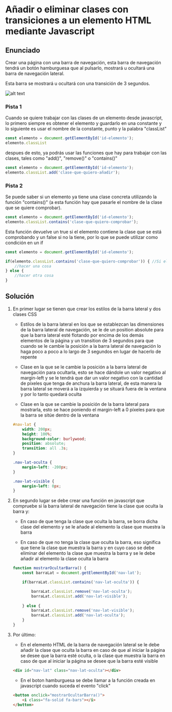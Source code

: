# Añadir o eliminar clases con transiciones a un elemento HTML mediante Javascript

## Enunciado

Crear una página con una barra de navegación, esta barra de navegación tendrá un botón hamburguesa que al pulsarlo, mostrará u ocultará una barra de navegación lateral. 

Esta barra se mostrará u ocultará con una transición de 3 segundos.

![alt text](objetivo.gif "Objetivo a conseguir con el ejercicio")

### Pista 1

Cuando se quiere trabajar con las clases de un elemento desde javascript, lo primero siempre es obtener el elemento y guardarlo en una constante y lo siguiente es usar el nombre de la constante, punto y la palabra "classList"

```javascript
const elemento = document.getElementById('id-elemento');
elemento.classList
```

despues de esto, ya podrás usar las funciones que hay para trabajar con las clases, tales como "add()", "remove()" o "contains()"

```javascript
const elemento = document.getElementById('id-elemento');
elemento.classList.add('clase-que-quiero-añadir');
```

### Pista 2

Se puede saber si un elemento ya tiene una clase concreta utilizando la función "contains()" (a esta función hay que pasarle el nombre de la clase que se quiere comprobar).

```javascript
const elemento = document.getElementById('id-elemento');
elemento.classList.contains('clase-que-quiero-comprobar');
```

Esta función devuelve un true si el elemento contiene la clase que se está comprobando y un false si no la tiene, por lo que se puede utilizar como condición en un if

```javascript
const elemento = document.getElementById('id-elemento');

if(elemento.classList.contains('clase-que-quiero-comprobar')) { //Si el elemento tiene la clase que quiero comprobar si tiene
    //hacer una cosa
} else {
    //hacer otra cosa
}
```

## Solución

1. En primer lugar se tienen que crear los estilos de la barra lateral y dos clases CSS

    * Estilos de la barra lateral en los que se establezcan las dimensiones de la barra lateral de navegación, se le de un position absolute para que la barra lateral esté flotando por encima de los demás elementos de la página y un transition de 3 segundos para que cuando se le cambie la posición a la barra lateral de navegación lo haga poco a poco a lo largo de 3 segundos en lugar de hacerlo de repente

    * Clase en la que se le cambie la posición a la barra lateral de navegación para ocultarla, esto se hace dándole un valor negativo al margin-left y se le tendrá que dar un valor negativo con la cantidad de píxeles que tenga de anchura la barra lateral, de esta manera la barra lateral se moverá a la izquierda y se situará fuera de la ventana y por lo tanto quedará oculta

    * Clase en la que se cambie la posición de la barra lateral para mostrarla, esto se hace poniendo el margin-left a 0 píxeles para que la barra se sitúe dentro de la ventana 



    ```css
    #nav-lat {
        width: 200px;
        height: 100%;
        background-color: burlywood;
        position: absolute;
        transition: all .3s;
    }

    .nav-lat-oculta {
        margin-left: -200px;
    }

    .nav-lat-visible {
        margin-left: 0px;
    }
    ```

2. En segundo lugar se debe crear una función en javascript que compruebe si la barra lateral de navegación tiene la clase que oculta la barra y:

    * En caso de que tenga la clase que oculta la barra, se borra dicha clase del elemento y se le añade al elemento la clase que muestra la barra

    * En caso de que no tenga la clase que oculta la barra, eso significa que tiene la clase que muestra la barra y en cuyo caso se debe eliminar del elemento la clase que muestra la barra y se le debe añadir al elemento la clase oculta la barra

    ```javascript
    function mostrarOcultarBarra() {
        const barraLat = document.getElementById('nav-lat');

        if(barraLat.classList.contains('nav-lat-oculta')) {

            barraLat.classList.remove('nav-lat-oculta');
            barraLat.classList.add('nav-lat-visible');
        
        } else {
            barraLat.classList.remove('nav-lat-visible');
            barraLat.classList.add('nav-lat-oculta');
        }
    }
    ```

3. Por último: 

    * En el elemento HTML de la barra de navegación lateral se le debe añadir la clase que oculta la barra en caso de que al iniciar la página se desee que la barra esté oculta, o la clase que muestra la barra en caso de que al iniciar la página se desee que la barra esté visible

    ```html
    <div id="nav-lat" class="nav-lat-oculta"></div>
    ```

    * En el boton hamburguesa se debe llamar a la función creada en javascript cuando suceda el evento "click"

    ```html
    <button onclick="mostrarOcultarBarra()">
        <i class="fa-solid fa-bars"></i>
    </button>
    ```